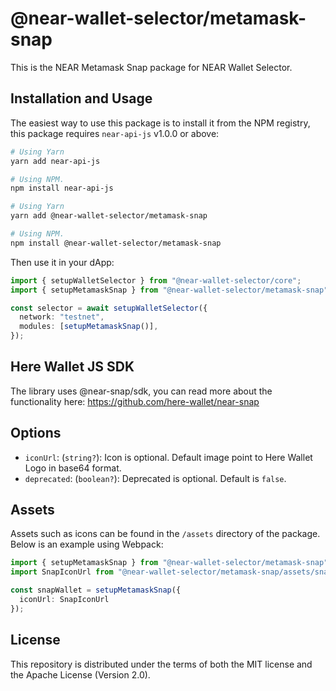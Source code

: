 # @near-wallet-selector/metamask-snap

This is the NEAR Metamask Snap package for NEAR Wallet Selector.

## Installation and Usage

The easiest way to use this package is to install it from the NPM registry, this package requires `near-api-js` v1.0.0 or above:

```bash
# Using Yarn
yarn add near-api-js

# Using NPM.
npm install near-api-js
```

```bash
# Using Yarn
yarn add @near-wallet-selector/metamask-snap

# Using NPM.
npm install @near-wallet-selector/metamask-snap
```

Then use it in your dApp:

```ts
import { setupWalletSelector } from "@near-wallet-selector/core";
import { setupMetamaskSnap } from "@near-wallet-selector/metamask-snap";

const selector = await setupWalletSelector({
  network: "testnet",
  modules: [setupMetamaskSnap()],
});
```


## Here Wallet JS SDK

The library uses @near-snap/sdk, you can read more about the functionality here:
https://github.com/here-wallet/near-snap


## Options

- `iconUrl`: (`string?`): Icon is optional. Default image point to Here Wallet Logo in base64 format.
- `deprecated`: (`boolean?`): Deprecated is optional. Default is `false`.

## Assets

Assets such as icons can be found in the `/assets` directory of the package. Below is an example using Webpack:

```ts
import { setupMetamaskSnap } from "@near-wallet-selector/metamask-snap";
import SnapIconUrl from "@near-wallet-selector/metamask-snap/assets/snap-icon.png";

const snapWallet = setupMetamaskSnap({ 
  iconUrl: SnapIconUrl 
});

```

## License

This repository is distributed under the terms of both the MIT license and the Apache License (Version 2.0).
